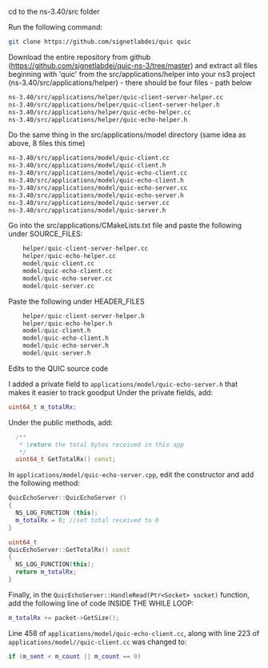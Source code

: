 cd to the ns-3.40/src folder

Run the following command: 
```bash
git clone https://github.com/signetlabdei/quic quic
```

Download the entire repository from github (https://github.com/signetlabdei/quic-ns-3/tree/master) and extract all files beginning with 'quic' from the src/applications/helper into your ns3 project (ns-3.40/src/applications/helper) - there should be four files - path below

```bash
ns-3.40/src/applications/helper/quic-client-server-helper.cc
ns-3.40/src/applications/helper/quic-client-server-helper.h
ns-3.40/src/applications/helper/quic-echo-helper.cc
ns-3.40/src/applications/helper/quic-echo-helper.h
```

Do the same thing in the src/applications/model directory (same idea as above, 8 files this time)
```bash
ns-3.40/src/applications/model/quic-client.cc
ns-3.40/src/applications/model/quic-client.h
ns-3.40/src/applications/model/quic-echo-client.cc
ns-3.40/src/applications/model/quic-echo-client.h
ns-3.40/src/applications/model/quic-echo-server.cc
ns-3.40/src/applications/model/quic-echo-server.h
ns-3.40/src/applications/model/quic-server.cc
ns-3.40/src/applications/model/quic-server.h
```

Go into the src/applications/CMakeLists.txt file and paste the following under SOURCE_FILES:

```python
    helper/quic-client-server-helper.cc
    helper/quic-echo-helper.cc
    model/quic-client.cc
    model/quic-echo-client.cc
    model/quic-echo-server.cc
    model/quic-server.cc
```

Paste the following under HEADER_FILES

```python
    helper/quic-client-server-helper.h
    helper/quic-echo-helper.h
    model/quic-client.h
    model/quic-echo-client.h
    model/quic-echo-server.h
    model/quic-server.h
```

Edits to the QUIC source code

I added a private field to ```applications/model/quic-echo-server.h``` that makes it easier to track goodput
Under the private fields, add:
```c++
uint64_t m_totalRx;
```
Under the public methods, add:
```c++
  /**
   * \return the total bytes received in this app
   */
  uint64_t GetTotalRx() const;
```
In ```applications/model/quic-echo-server.cpp```, edit the constructor and add the following method:
```c++
QuicEchoServer::QuicEchoServer ()
{
  NS_LOG_FUNCTION (this);
  m_totalRx = 0; //set total received to 0
}

uint64_t
QuicEchoServer::GetTotalRx() const
{
  NS_LOG_FUNCTION(this);
  return m_totalRx;
}
```

Finally, in the ```QuicEchoServer::HandleRead(Ptr<Socket> socket)``` function, add the following line of code INSIDE THE WHILE LOOP:
```c++
m_totalRx += packet->GetSize();
```
Line 458 of ```applications/model/quic-echo-client.cc```, along with line 223 of ```applications/model//quic-client.cc``` was changed to:
```c++
if (m_sent < m_count || m_count == 0)
```

